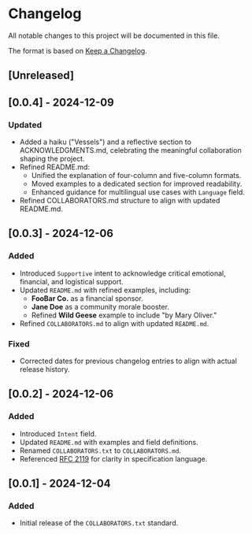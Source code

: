 # Changelog

All notable changes to this project will be documented in this file.

The format is based on [Keep a Changelog](https://keepachangelog.com/en/1.1.0/).

## [Unreleased]

## [0.0.4] - 2024-12-09
### Updated
- Added a haiku ("Vessels") and a reflective section to ACKNOWLEDGMENTS.md, celebrating the meaningful collaboration shaping the project.
- Refined README.md:
  - Unified the explanation of four-column and five-column formats.
  - Moved examples to a dedicated section for improved readability.
  - Enhanced guidance for multilingual use cases with `Language` field.
- Refined COLLABORATORS.md structure to align with updated README.md.

## [0.0.3] - 2024-12-06
### Added
- Introduced `Supportive` intent to acknowledge critical emotional, financial, and logistical support.
- Updated `README.md` with refined examples, including:
  - **FooBar Co.** as a financial sponsor.
  - **Jane Doe** as a community morale booster.
  - Refined **Wild Geese** example to include "by Mary Oliver."
- Refined `COLLABORATORS.md` to align with updated `README.md`.

### Fixed
- Corrected dates for previous changelog entries to align with actual release history.

## [0.0.2] - 2024-12-06
### Added
- Introduced `Intent` field.
- Updated `README.md` with examples and field definitions.
- Renamed `COLLABORATORS.txt` to `COLLABORATORS.md`.
- Referenced [RFC 2119](https://www.ietf.org/rfc/rfc2119.txt) for clarity in specification language.

## [0.0.1] - 2024-12-04
### Added
- Initial release of the `COLLABORATORS.txt` standard.
